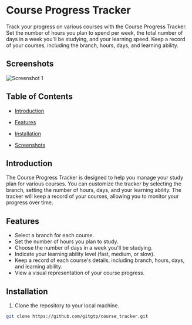 # Course Progress Tracker

Track your progress on various courses with the Course Progress Tracker. Set the number of hours you plan to spend per week, the total number of days in a week you'll be studying, and your learning speed. Keep a record of your courses, including the branch, hours, days, and learning ability.

## Screenshots
![Screenshot 1](./assets/app_preview.png)



## Table of Contents

- [Introduction](#introduction)
- [Features](#features)
- [Installation](#installation)

- [Screenshots](#screenshots)



## Introduction

The Course Progress Tracker is designed to help you manage your study plan for various courses. You can customize the tracker by selecting the branch, setting the number of hours, days, and your learning ability. The tracker will keep a record of your courses, allowing you to monitor your progress over time.

## Features

- Select a branch for each course.
- Set the number of hours you plan to study.
- Choose the number of days in a week you'll be studying.
- Indicate your learning ability level (fast, medium, or slow).
- Keep a record of each course's details, including branch, hours, days, and learning ability.
- View a visual representation of your course progress.

## Installation

1. Clone the repository to your local machine.

```bash
git clone https://github.com/gitgtp/course_tracker.git


